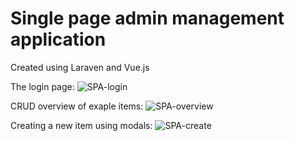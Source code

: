 <h1>Single page admin management application</h1>
<p>Created using Laraven and Vue.js</p>

The login page:
![SPA-login](https://user-images.githubusercontent.com/17196081/120483371-55710f80-c3b2-11eb-8170-30a6d529f63c.PNG)

CRUD overview of exaple items:
![SPA-overview](https://user-images.githubusercontent.com/17196081/120483382-586c0000-c3b2-11eb-9fdc-a67a304ffdf6.PNG)

Creating a new item using modals:
![SPA-create](https://user-images.githubusercontent.com/17196081/120483390-599d2d00-c3b2-11eb-8c37-bcff2abd284a.PNG)


